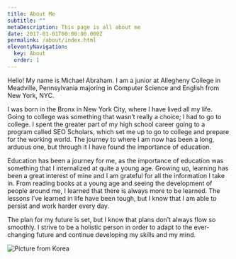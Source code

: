```yaml
---
title: About Me
subtitle: ""
metaDescription: This page is all about me
date: 2017-01-01T00:00:00.000Z
permalink: /about/index.html
eleventyNavigation:
  key: About
  order: 1
---
```

Hello! My name is Michael Abraham. I am a junior at Allegheny College in Meadville, Pennsylvania majoring in Computer Science and English from New York, NYC. 

I was born in the Bronx in New York City, where I have lived all my life. Going to college was something that wasn’t really a choice; I had to go to college. I spent the greater part of my high school career going to a program called SEO Scholars, which set me up to go to college and prepare for the working world. The journey to where I am now has been a long, arduous one, but through it I have found the importance of education.

Education has been a journey for me, as the importance of education was something that I internalized at quite a young age. Growing up, learning has been a great interest of mine and I am grateful for all the information I take in. From reading books at a young age and seeing the development of people around me, I learned that there is always more to be learned. The lessons I’ve learned in life have been tough, but I know that I am able to persist and work harder every day.

The plan for my future is set, but I know that plans don’t always flow so smoothly. I strive to be a holistic person in order to adapt to the ever-changing future and continue developing my skills and my mind.

![Picture from Korea](/assets/img/Int_pic.jpg  "Picture from Korea")
